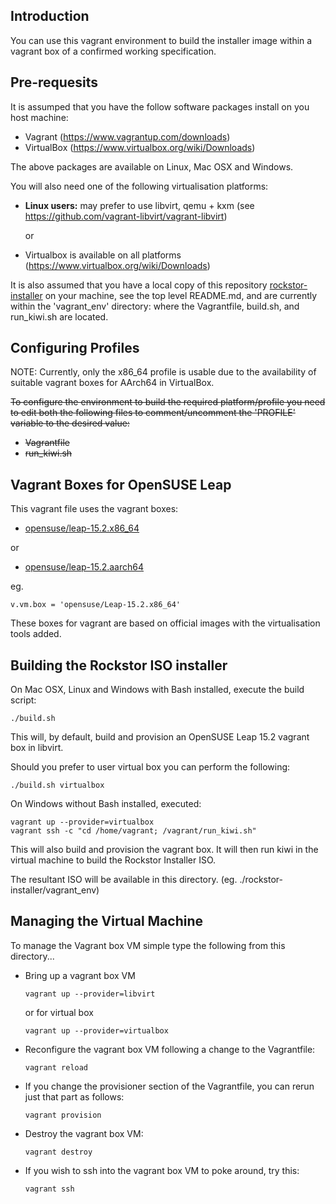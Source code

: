 Introduction
------------
You can use this vagrant environment to build the installer image within a vagrant box of a confirmed working 
specification.

Pre-requesits
-------------
It is assumped that you have the follow software packages install on you host machine:
- Vagrant (https://www.vagrantup.com/downloads)
- VirtualBox (https://www.virtualbox.org/wiki/Downloads)

The above packages are available on Linux, Mac OSX and Windows.

You will also need one of the following virtualisation platforms:
  - <b>Linux users:</b> may prefer to use libvirt, qemu + kxm (see https://github.com/vagrant-libvirt/vagrant-libvirt)

    or 
  - Virtualbox is available on all platforms (https://www.virtualbox.org/wiki/Downloads)

It is also assumed that you have a local copy of this repository [rockstor-installer](https://github.com/rockstor/rockstor-installer) 
on your machine, see the top level README.md, and are currently within the 'vagrant_env' directory: where the 
Vagrantfile, build.sh, and run_kiwi.sh are located.

Configuring Profiles
--------------------
NOTE: Currently, only the x86_64 profile is usable due to the availability of suitable vagrant boxes for 
AArch64 in VirtualBox. 

<s>
To configure the environment to build the required platform/profile you need to edit both the following files to 
comment/uncomment the 'PROFILE' variable to the desired value:

- Vagrantfile
- run_kiwi.sh
</s>

Vagrant Boxes for OpenSUSE Leap
-------------------------------

This vagrant file uses the vagrant boxes: 
- [opensuse/leap-15.2.x86_64](https://app.vagrantup.com/opensuse/boxes/Leap-15.2.x86_64)

or
- [opensuse/leap-15.2.aarch64](https://app.vagrantup.com/opensuse/boxes/Leap-15.2.aarch64)

eg.
```
v.vm.box = 'opensuse/Leap-15.2.x86_64' 
```

These boxes for vagrant are based on official images with the virtualisation tools added.  

Building the Rockstor ISO installer
-----------------------------------
On Mac OSX, Linux and Windows with Bash installed, execute the build script:

```shell script
./build.sh
```

This will, by default, build and provision an OpenSUSE Leap 15.2 vagrant box in libvirt.

Should you prefer to user virtual box you can perform the following:

```shell script
./build.sh virtualbox
```

On Windows without Bash installed, executed:

```
vagrant up --provider=virtualbox
vagrant ssh -c "cd /home/vagrant; /vagrant/run_kiwi.sh"
```

This will also build and provision the vagrant box. It will then run kiwi in the virtual machine to build the Rockstor 
Installer ISO. 

The resultant ISO will be available in this directory. (eg. ./rockstor-installer/vagrant_env)

Managing the Virtual Machine
----------------------------
To manage the Vagrant box VM simple type the following from this directory...

- Bring up a vagrant box VM
    ```shell script
    vagrant up --provider=libvirt
    ```
  or for virtual box
    ```shell script
    vagrant up --provider=virtualbox
    ```

- Reconfigure the vagrant box VM following a change to the Vagrantfile:
    ```shell script
    vagrant reload
    ```

- If you change the provisioner section of the Vagrantfile, you can rerun just that part as follows:
    ```shell script
    vagrant provision
    ```

- Destroy the vagrant box VM:
    ```shell script
    vagrant destroy
    ```

- If you wish to ssh into the vagrant box VM to poke around, try this:
    ```shell script
    vagrant ssh
    ```
